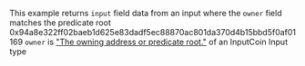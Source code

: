This example returns `input` field data from an input where the `owner` field matches the predicate root 0x94a8e322ff02baeb1d625e83dadf5ec88870ac801da370d4b15bbd5f0af01169 `owner` is ["The owning address or predicate root."](https://docs.fuel.network/docs/graphql/reference/objects/#inputcoin) of an InputCoin Input type

